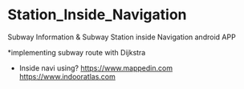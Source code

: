 # Station_Inside_Navigation
Subway Information & Subway Station inside Navigation android APP

*implementing subway route with Dijkstra

* Inside navi using?
 <https://www.mappedin.com>
 <https://www.indooratlas.com>
